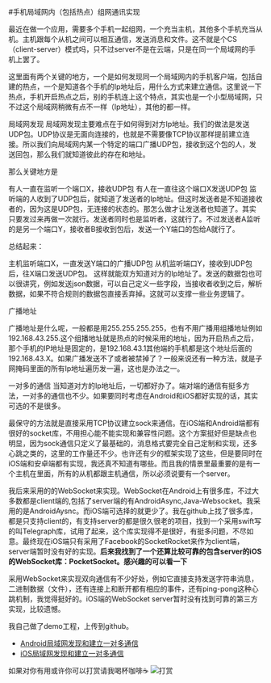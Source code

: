 #手机局域网内（包括热点）组网通讯实现


最近在做一个应用，需要多个手机一起组网，一个充当主机，其他多个手机充当从机。主机跟每个从机之间可以相互通信，发送消息和文件。这不就是个CS（client-server）模式吗，只不过server不是在云端，只是在同一个局域网的手机上罢了。

这里面有两个关键的地方，一个是如何发现同一个局域网内的手机客户端，包括自建的热点，一个是知道各个手机的Ip地址后，用什么方式来建立通信。这里说一下热点，手机开启热点之后，别的手机连上这个特点，其实也是一个小型局域网，只不过这个局域网稍微有点不一样（Ip地址），其他的都一样。

局域网发现
局域网发现主要难点在于如何得到对方Ip地址。我们的做法是发送UDP包。UDP协议是无面向连接的，也就是不需要像TCP协议那样提前建立连接。所以我们向局域网内某一个特定的端口广播UDP包，接收到这个包的人，发送回包，那么我们就知道彼此的存在和地址。

那么关键地方是

有人一直在监听一个端口X，接收UDP包
有人在一直往这个端口X发送UDP包
监听端的人收到了UDP包后，就知道了发送者的Ip地址。但这时发送者是不知道接收者的，因为这是UDP包，无连接的状态的。那怎么做才让发送者也知道了。其实只要发过来再做一次就行。发送者同时也是监听者，这就行了。不过发送者A监听的是另一个端口Y，接收者B接收到包后，发送一个Y端口的包给A就行了。

总结起来：

主机监听端口X，一直发送Y端口的广播UDP包
从机监听端口Y，接收到UDP包后，往X端口发送UDP包。
这样就能双方知道对方的Ip地址了。发送的数据包也可以很讲究，例如发送json数据，可以自己定义一些字段，当接收者收到之后，解析数据，如果不符合规则的数据包直接丢弃掉。这就可以支撑一些业务逻辑了。

广播地址

广播地址是什么呢，一般都是用255.255.255.255，也有不用广播用组播地址例如192.168.43.255.这个组播地址就是热点的时候采用的地址，因为开启热点之后，那个手机的IP地址是固定的，是192.168.43.1其他端的手机都是这个地址后面的192.168.43.X。如果广播发送不了或者被禁掉了？一般来说还有一种方法，就是子网掩码里面的所有Ip地址遍历发一遍，这也是办法之一。

一对多的通信
当知道对方的Ip地址后，一切都好办了。端对端的通信有挺多方法，一对多的通信也不少。如果要同时考虑在Android和iOS都好实现的话，其实可选的不是很多。

最保守的方法就是直接采用TCP协议建立sock来通信。在iOS端和Android端都有很好的socket库，不用担心能不能实现和兼容性问题。这个方案挺好但是缺点也明显，因为sock通信只定义了最基础的，消息格式要完全自己定制和实现，还多心跳之类的，这里的工作量还不少。也许还有少的框架实现了这些，但是要同时在iOS端和安卓端都有实现，我还真不知道有哪些。而且我的情景里最重要的是有一个主机在里面，所有的从机都跟主机通信，所以必须说要有一个server。

我后来采用的的WebSocket来实现。WebSocket在Android上有很多库，不过大多数都是client端的,包括了server端的有AndroidAsync,Java-Websocket。我采用的是AndroidAysnc。而iOS端可选择的就更少了。我在github上找了很多库，都是只支持client的，有支持server的都是很久很老的项目，找到一个采用swift写的叫Telegraph库，试用了起来，这个库实现得不是很好，有挺多问题，不尽如意。最终现在iOS端只有采用了Facebook的SocketRocket来作为client端，server端暂时没有好的实现。**后来我找到了一个还算比较可靠的包含server的iOS的WebSocket库：PocketSocket。感兴趣的可以看一下**

采用WebSocket来实现双向通信有不少好处，例如它直接支持发送字符串消息，二进制数据（文件），还有连接上和断开都有相应的事件，还有ping-pong这种心跳机制，我觉得挺好的。iOS端的WebSocket server暂时没有找到可靠的第三方实现，比较遗憾。

我自己做了demo工程，上传到github。

* [Android局域网发现和建立一对多通信](https://github.com/szuwest/Recorder)
* [iOS局域网发现和建立一对多通信](https://github.com/szuwest/SpeakinRecorder)


如果对你有用或许你可以打赏请我喝杯咖啡☕️
![打赏](https://raw.githubusercontent.com/szuwest/szuwest.github.io/master/images/2018-02-21%20133111.jpg)
